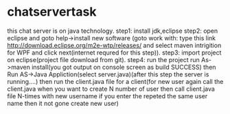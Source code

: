# chatservertask
this chat server is on java technology.
step1:
install jdk,eclipse
step2:
open eclipse and goto help->install new software
(goto work with: type this link http://download.eclipse.org/m2e-wtp/releases/ and select maven intrigition for WPF and click next(internet requred for this step)).
step3:
import project on eclipse(project file download from git). 
step4:
run the project
run As->maven install(you got output on console screen as build SUCCESS)
then 
Run AS->Java Appliction(select server.java)(after this step the server is running....)
then run the client.java file for a client(for new user again call the client.java when you want to create N number of user then call client.java file N-times with new username if you enter the repeted the same user name then it not gone create new user)


